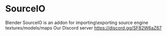 # SourceIO
Blender SourceIO is an addon for importing\exporting source engine textures/models/maps
Our Discord server https://discord.gg/SF82W6aZ67

